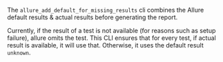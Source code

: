 The `allure_add_default_for_missing_results` cli combines the Allure default results & actual results before generating the report. 

Currently, if the result of a test is not available (for reasons such as setup failure), allure omits the test. This CLI ensures that for every test, if actual result is available, it will use that. Otherwise, it uses the default result `unknown`.
